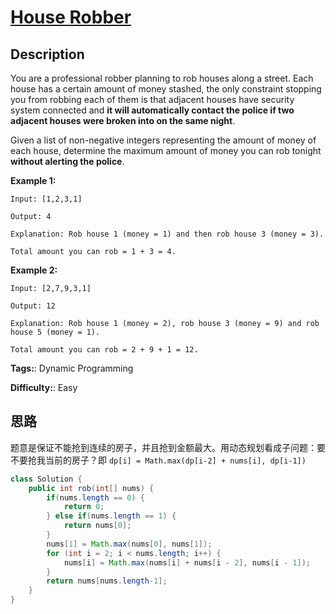 # [House Robber][title]

## Description

You are a professional robber planning to rob houses along a street. Each house has a certain amount of money stashed, the only constraint stopping you from robbing each of them is that adjacent houses have security system connected and **it will automatically contact the police if two adjacent houses were broken into on the same night**.

Given a list of non-negative integers representing the amount of money of each house, determine the  maximum amount of money you can rob tonight **without
alerting the police**.

**Example 1:**

```
Input: [1,2,3,1]
Output: 4
Explanation: Rob house 1 (money = 1) and then rob house 3 (money = 3).
Total amount you can rob = 1 + 3 = 4.
```

**Example 2:**

```
Input: [2,7,9,3,1]
Output: 12
Explanation: Rob house 1 (money = 2), rob house 3 (money = 9) and rob house 5 (money = 1).
Total amount you can rob = 2 + 9 + 1 = 12.
```


**Tags:**: Dynamic Programming

**Difficulty:**: Easy

## 思路
题意是保证不能抢到连续的房子，并且抢到金额最大。用动态规划看成子问题：要不要抢我当前的房子？即 `dp[i] = Math.max(dp[i-2] + nums[i], dp[i-1])`

``` java
class Solution {
    public int rob(int[] nums) {
        if(nums.length == 0) {
            return 0;
        } else if(nums.length == 1) {
            return nums[0];
        }
        nums[1] = Math.max(nums[0], nums[1]);
        for (int i = 2; i < nums.length; i++) {
            nums[i] = Math.max(nums[i] + nums[i - 2], nums[i - 1]);
        }
        return nums[nums.length-1];
    }
}
```


[title]: https://leetcode.com/problems/house-robber
